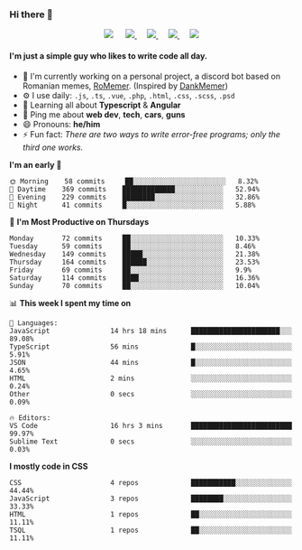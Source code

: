 ### Hi there 👋

<p align="center">
    <a href="https://pufler.dev/git-badges/" target="_blank"><img src="https://badges.pufler.dev/visits/LeonardSSH/LeonardSSH?style=flat-square&color=6875f5&logo=github"></a>
    &emsp;
    <a href="https://twitter.com/leonardssh_22" target="_blank">
        <img src="https://img.shields.io/twitter/follow/leonardssh_22?color=1DA1F2&label=%40leonardssh_22&logo=twitter&style=flat-square">     
    </a> 
    &emsp;
    <a href="javascript:void(0)" target="_blank">
        <img src="https://img.shields.io/badge/Leonard-6666-738ADB?label=Leonard&style=flat-square&logo=discord">     
    </a> 
     &emsp;
    <a href="https://www.instagram.com/leonardssh22/" target="_blank">
        <img src="https://img.shields.io/badge/leonardssh22-follow-ff3d55?label=@leonardssh22&style=flat-square&logo=instagram">     
    </a> 
     &emsp;
    <a href="mailto:contact@leonard.pw" target="_blank">
        <img src="https://img.shields.io/badge/contact@leonard.pw-contact-D44638?label=contact@leonard.pw&style=flat-square&logo=gmail">     
    </a> 
</p>

#### I'm just a simple guy who likes to write code all day.

- 🏢 I'm currently working on a personal project, a discord bot based on Romanian memes, [RoMemer](https://github.com/RoMemer). (Inspired by [DankMemer](https://github.com/DankMemer))
- ⚙️ I use daily: `.js`, `.ts`, `.vue`, `.php`, `.html`, `.css`, `.scss`, `.psd`
- 🌱 Learning all about **Typescript** & **Angular**
- 💬 Ping me about **web dev**, **tech**, **cars**, **guns**
- 😄 Pronouns: **he/him**
- ⚡️ Fun fact: *There are two ways to write error-free programs; only the third one works.*

<!--START_SECTION:waka-->
**I'm an early 🐤** 

```text
🌞 Morning    58 commits     ██░░░░░░░░░░░░░░░░░░░░░░░   8.32% 
🌆 Daytime    369 commits    █████████████░░░░░░░░░░░░   52.94% 
🌃 Evening    229 commits    ████████░░░░░░░░░░░░░░░░░   32.86% 
🌙 Night      41 commits     █░░░░░░░░░░░░░░░░░░░░░░░░   5.88%

```
📅 **I'm Most Productive on Thursdays** 

```text
Monday       72 commits     ██░░░░░░░░░░░░░░░░░░░░░░░   10.33% 
Tuesday      59 commits     ██░░░░░░░░░░░░░░░░░░░░░░░   8.46% 
Wednesday    149 commits    █████░░░░░░░░░░░░░░░░░░░░   21.38% 
Thursday     164 commits    ██████░░░░░░░░░░░░░░░░░░░   23.53% 
Friday       69 commits     ██░░░░░░░░░░░░░░░░░░░░░░░   9.9% 
Saturday     114 commits    ████░░░░░░░░░░░░░░░░░░░░░   16.36% 
Sunday       70 commits     ██░░░░░░░░░░░░░░░░░░░░░░░   10.04%

```


📊 **This week I spent my time on** 

```text
💬 Languages: 
JavaScript               14 hrs 18 mins      ██████████████████████░░░   89.08% 
TypeScript               56 mins             █░░░░░░░░░░░░░░░░░░░░░░░░   5.91% 
JSON                     44 mins             █░░░░░░░░░░░░░░░░░░░░░░░░   4.65% 
HTML                     2 mins              ░░░░░░░░░░░░░░░░░░░░░░░░░   0.24% 
Other                    0 secs              ░░░░░░░░░░░░░░░░░░░░░░░░░   0.09%

🔥 Editors: 
VS Code                  16 hrs 3 mins       █████████████████████████   99.97% 
Sublime Text             0 secs              ░░░░░░░░░░░░░░░░░░░░░░░░░   0.03%

```

**I mostly code in CSS** 

```text
CSS                      4 repos             ███████████░░░░░░░░░░░░░░   44.44% 
JavaScript               3 repos             ████████░░░░░░░░░░░░░░░░░   33.33% 
HTML                     1 repos             ██░░░░░░░░░░░░░░░░░░░░░░░   11.11% 
TSQL                     1 repos             ██░░░░░░░░░░░░░░░░░░░░░░░   11.11%

```



<!--END_SECTION:waka-->
